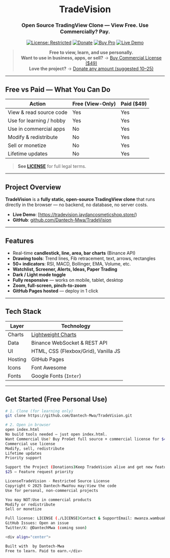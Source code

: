 <div align="center">

# TradeVision
### Open Source TradingView Clone — **View Free. Use Commercially? Pay.**

[![License: Restricted](https://img.shields.io/badge/License-Restricted-red?style=flat-square)](#license)
[![Donate](https://img.shields.io/badge/Support-Donate-%23ffdd00?style=flat-square)](https://buymeacoffee.com/tradevision.pro)
[![Buy Pro](https://img.shields.io/badge/Buy-Pro%20Version-%2449-blue?style=flat-square)](https://wambuamwanza.gumroad.com/l/tradevision-pro)
[![Live Demo](https://img.shields.io/badge/Live-Demo-2962ff?style=flat-square)](https://dantech-mwa.github.io/TradeVision)

> **Free to view, learn, and use personally.**  
> **Want to use in business, apps, or sell?** → [Buy Commercial License ($49)](https://wambuamwanza.gumroad.com/l/tradevision-pro)  
> **Love the project?** → [Donate any amount (suggested $10–$25)](https://buymeacoffee.com/tradevision.pro)

</div>

---

## Free vs Paid — What You Can Do

| Action                     | Free (View-Only) | Paid ($49) |
|---------------------------|------------------|------------|
| View & read source code   | Yes              | Yes        |
| Use for learning / hobby  | Yes              | Yes        |
| Use in commercial apps    | No               | Yes        |
| Modify & redistribute     | No               | Yes        |
| Sell or monetize          | No               | Yes        |
| Lifetime updates          | No               | Yes        |

> **See [LICENSE](./LICENSE)** for full legal terms.

---

## Project Overview

**TradeVision** is a **fully static, open-source TradingView clone** that runs directly in the browser — no backend, no database, no server costs.

- **Live Demo**: [https://tradevision.jaydancosmeticshop.store/)
- **GitHub**: [github.com/Dantech-Mwa/TradeVision](https://github.com/Dantech-Mwa/TradeVision)

---

## Features

- Real-time **candlestick, line, area, bar charts** (Binance API)
- **Drawing tools**: Trend lines, Fib retracement, text, arrows, rectangles
- **50+ indicators**: RSI, MACD, Bollinger, EMA, Volume, etc.
- **Watchlist, Screener, Alerts, Ideas, Paper Trading**
- **Dark / Light mode toggle**
- **Fully responsive** — works on mobile, tablet, desktop
- **Zoom, full-screen, pinch-to-zoom**
- **GitHub Pages hosted** — deploy in 1 click

---

## Tech Stack

| Layer         | Technology |
|---------------|------------|
| Charts        | [Lightweight Charts](https://tradingview.github.io/lightweight-charts/) |
| Data          | Binance WebSocket & REST API |
| UI            | HTML, CSS (Flexbox/Grid), Vanilla JS |
| Hosting       | GitHub Pages |
| Icons         | Font Awesome |
| Fonts         | Google Fonts (`Inter`) |

---

## Get Started (Free Personal Use)

```bash
# 1. Clone (for learning only)
git clone https://github.com/Dantech-Mwa/TradeVision.git

# 2. Open in browser
open index.html
No build tools needed — just open index.html.
Want Commercial Use? Buy ProGet full source + commercial license for $49 (one-time):Buy TradeVision Pro →Includes:Full ZIP download
Commercial use license
Modify, sell, redistribute
Lifetime updates
Priority support

Support the Project (Donations)Keep TradeVision alive and get new features faster!Donate on Buy Me a Coffee →Suggested amounts:$10 – Coffee for the dev 
$25 – Feature request priority

LicenseTradeVision - Restricted Source License
Copyright © 2025 Dantech-MwaYou may:View the code
Use for personal, non-commercial projects

You may NOT:Use in commercial products
Modify or redistribute
Sell or monetize

Full license: LICENSE (./LICENSE)Contact & SupportEmail: mwanza.wambua81@gmail.com
GitHub Issues: Open an issue
Twitter/X: @DantechMwa (coming soon)

<div align="center">

Built with  by Dantech-Mwa
Free to learn. Paid to earn.</div>
```
